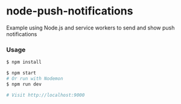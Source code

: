 # node-push-notifications
Example using Node.js and service workers to send and show push notifications

### Usage

```sh
$ npm install
```

```sh
$ npm start
# Or run with Nodemon
$ npm run dev

# Visit http://localhost:9000
```

